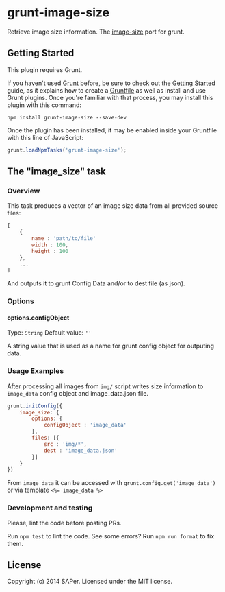 # grunt-image-size

Retrieve image size information. The [image-size](https://github.com/netroy/image-size) port for grunt. 

## Getting Started
This plugin requires Grunt.

If you haven't used [Grunt](http://gruntjs.com/) before, be sure to check out the [Getting Started](http://gruntjs.com/getting-started) guide, as it explains how to create a [Gruntfile](http://gruntjs.com/sample-gruntfile) as well as install and use Grunt plugins. Once you're familiar with that process, you may install this plugin with this command:

```shell
npm install grunt-image-size --save-dev
```

Once the plugin has been installed, it may be enabled inside your Gruntfile with this line of JavaScript:

```js
grunt.loadNpmTasks('grunt-image-size');
```

## The "image_size" task

### Overview
This task produces a vector of an image size data from all provided source files:
```js
[
    {
        name : 'path/to/file'
        width : 100,
        height : 100
    },
    ...
]
```
And outputs it to grunt Config Data and/or to dest file (as json).

### Options

#### options.configObject
Type: `String`
Default value: `''`

A string value that is used as a name for grunt config object for outputing data.


### Usage Examples
After processing all images from `img/` script writes size information to `image_data` config object and image_data.json file.

```js
grunt.initConfig({
    image_size: {
        options: {
            configObject : 'image_data'
        },
        files: [{
            src : 'img/*',
            dest : 'image_data.json'
        }]
    }
})
```
From `image_data` it can be accessed with `grunt.config.get('image_data')` or via template `<%= image_data %>`

### Development and testing

Please, lint the code before posting PRs.

Run `npm test` to lint the code. See some errors? Run `npm run format` to fix them.

## License
Copyright (c) 2014 SAPer. Licensed under the MIT license.